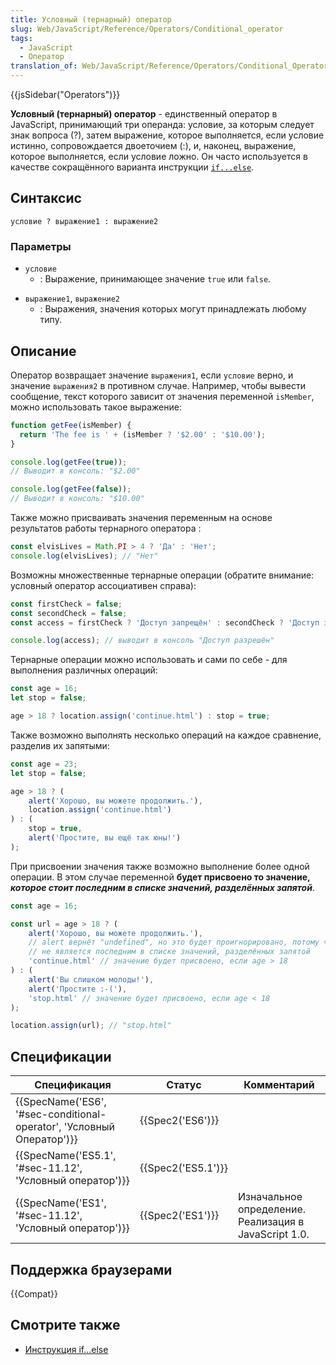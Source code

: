 ```yaml
---
title: Условный (тернарный) оператор
slug: Web/JavaScript/Reference/Operators/Conditional_operator
tags:
  - JavaScript
  - Оператор
translation_of: Web/JavaScript/Reference/Operators/Conditional_Operator
---
```


{{jsSidebar("Operators")}}

**Условный (тернарный) оператор** - единственный оператор в JavaScript, принимающий три операнда: условие, за которым следует знак вопроса (?), затем выражение, которое выполняется, если условие истинно, сопровождается двоеточием (:), и, наконец, выражение, которое выполняется, если условие ложно. Он часто используется в качестве сокращённого варианта инструкции [`if...else`](/ru/docs/Web/JavaScript/Reference/Statements/if...else).

## Синтаксис

```
условие ? выражение1 : выражение2
```

### Параметры

- `условие`
  - : Выражение, принимающее значение `true` или `false`.

<!---->

- `выражение1`, `выражение2`
  - : Выражения, значения которых могут принадлежать любому типу.

## Описание

Оператор возвращает значение `выражения1`, если `условие` верно, и значение `выражения2` в противном случае. Например, чтобы вывести сообщение, текст которого зависит от значения переменной `isMember`, можно использовать такое выражение:

```js
function getFee(isMember) {
  return 'The fee is ' + (isMember ? '$2.00' : '$10.00');
}

console.log(getFee(true));
// Выводит в консоль: "$2.00"

console.log(getFee(false));
// Выводит в консоль: "$10.00"
```

Также можно присваивать значения переменным на основе результатов работы тернарного оператора :

```js
const elvisLives = Math.PI > 4 ? 'Да' : 'Нет';
console.log(elvisLives); // "Нет"
```

Возможны множественные тернарные операции (обратите внимание: условный оператор ассоциативен справа):

```js
const firstCheck = false;
const secondCheck = false;
const access = firstCheck ? 'Доступ запрещён' : secondCheck ? 'Доступ запрещён' : 'Доступ разрешён';

console.log(access); // выводит в консоль "Доступ разрешён"
```

Тернарные операции можно использовать и сами по себе - для выполнения различных операций:

```js
const age = 16;
let stop = false;

age > 18 ? location.assign('continue.html') : stop = true;
```

Также возможно выполнять несколько операций на каждое сравнение, разделив их запятыми:

```js
const age = 23;
let stop = false;

age > 18 ? (
    alert('Хорошо, вы можете продолжить.'),
    location.assign('continue.html')
) : (
    stop = true,
    alert('Простите, вы ещё так юны!')
);
```

При присвоении значения также возможно выполнение более одной операции. В этом случае переменной **будет присвоено то значение,** _**которое стоит последним в списке значений, разделённых запятой**_.

```js
const age = 16;

const url = age > 18 ? (
    alert('Хорошо, вы можете продолжить.'),
    // alert вернёт "undefined", но это будет проигнорировано, потому что
    // не является последним в списке значений, разделённых запятой
    'continue.html' // значение будет присвоено, если age > 18
) : (
    alert('Вы слишком молоды!'),
    alert('Простите :-('),
    'stop.html' // значение будет присвоено, если age < 18
);

location.assign(url); // "stop.html"
```

## Спецификации

| Спецификация                                                                                                     | Статус                   | Комментарий                                           |
| ---------------------------------------------------------------------------------------------------------------- | ------------------------ | ----------------------------------------------------- |
| {{SpecName('ES6', '#sec-conditional-operator', 'Условный Оператор')}} | {{Spec2('ES6')}}     |                                                       |
| {{SpecName('ES5.1', '#sec-11.12', 'Условный оператор')}}                 | {{Spec2('ES5.1')}} |                                                       |
| {{SpecName('ES1', '#sec-11.12', 'Условный оператор')}}                     | {{Spec2('ES1')}}     | Изначальное определение. Реализация в JavaScript 1.0. |

## Поддержка браузерами

{{Compat}}

## Смотрите также

- [Инструкция if...else](/ru/docs/Web/JavaScript/Reference/Statements/if...else)
